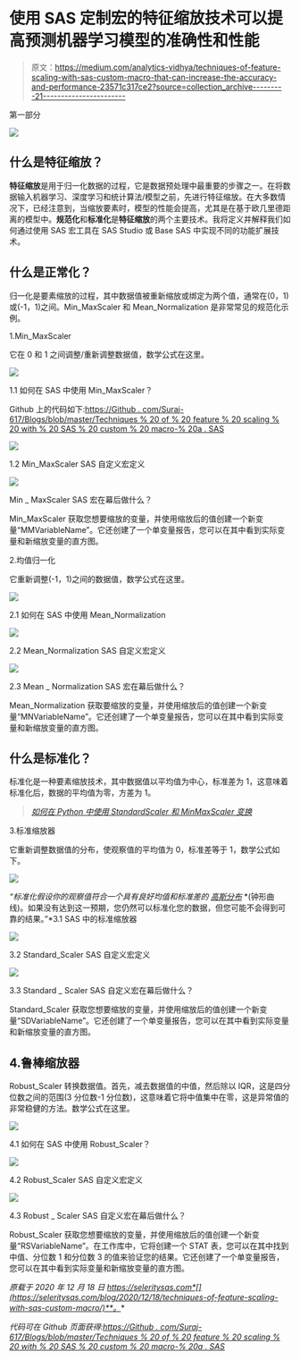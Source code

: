 # 使用 SAS 定制宏的特征缩放技术可以提高预测机器学习模型的准确性和性能

> 原文：<https://medium.com/analytics-vidhya/techniques-of-feature-scaling-with-sas-custom-macro-that-can-increase-the-accuracy-and-performance-23571c317ce2?source=collection_archive---------21----------------------->

第一部分

![](img/48df6468f3b6f61a896f0c2a353a74e2.png)

## 什么是特征缩放？

**特征缩放**是用于归一化数据的过程，它是数据预处理中最重要的步骤之一。在将数据输入机器学习、深度学习和统计算法/模型之前，先进行特征缩放。在大多数情况下，已经注意到，当缩放要素时，模型的性能会提高，尤其是在基于欧几里德距离的模型中。**规范化**和**标准化**是**特征缩放**的两个主要技术。我将定义并解释我们如何通过使用 SAS 宏工具在 SAS Studio 或 Base SAS 中实现不同的功能扩展技术。

## 什么是正常化？

归一化是要素缩放的过程，其中数据值被重新缩放或绑定为两个值，通常在(0，1)或(-1，1)之间。Min_MaxScaler 和 Mean_Normalization 是非常常见的规范化示例。

1.Min_MaxScaler

它在 0 和 1 之间调整/重新调整数据值，数学公式在这里。

![](img/5703daffc5bed629632770f7b480778c.png)

1.1 如何在 SAS 中使用 Min_MaxScaler？

Github 上的代码如下:[https://Github . com/Suraj-617/Blogs/blob/master/Techniques % 20 of % 20 feature % 20 scaling % 20 with % 20 SAS % 20 custom % 20 macro-% 20a . SAS](https://github.com/Suraj-617/Blogs/blob/master/Techniques%20of%20Feature%20Scaling%20with%20SAS%20Custom%20Macro-%20A.sas)

![](img/24133ddac58fa2a49966d33c32616744.png)

1.2 Min_MaxScaler SAS 自定义宏定义

![](img/82541dfe8cbc6cfb3d979a1d6bb88ced.png)

Min _ MaxScaler SAS 宏在幕后做什么？

Min_MaxScaler 获取您想要缩放的变量，并使用缩放后的值创建一个新变量“MMVariableName”。它还创建了一个单变量报告，您可以在其中看到实际变量和新缩放变量的直方图。

2.均值归一化

它重新调整(-1，1)之间的数据值，数学公式在这里。

![](img/a6337c76f075ad1826c7b8964e17f4c5.png)

2.1 如何在 SAS 中使用 Mean_Normalization

![](img/21ddc24855341b144de97e2780110cd0.png)

2.2 Mean_Normalization SAS 自定义宏定义

![](img/f9dca3af59ce9d64e48dd4b3caee2ffb.png)

2.3 Mean _ Normalization SAS 宏在幕后做什么？

Mean_Normalization 获取要缩放的变量，并使用缩放后的值创建一个新变量“MNVariableName”。它还创建了一个单变量报告，您可以在其中看到实际变量和新缩放变量的直方图。

## 什么是标准化？

标准化是一种要素缩放技术，其中数据值以平均值为中心，标准差为 1，这意味着标准化后，数据的平均值为零，方差为 1。

> [*如何在 Python 中使用 StandardScaler 和 MinMaxScaler 变换*](https://machinelearningmastery.com/standardscaler-and-minmaxscaler-transforms-in-python/)

3.标准缩放器

它重新调整数据值的分布，使观察值的平均值为 0，标准差等于 1，数学公式如下。

![](img/b2617a1f0175cb6dd35610bd65b0d8de.png)

*“标准化假设你的观察值符合一个具有良好均值和标准差的* [*高斯分布*](https://machinelearningmastery.com/continuous-probability-distributions-for-machine-learning/) *(钟形曲线)。如果没有达到这一预期，您仍然可以标准化您的数据，但您可能不会得到可靠的结果。”*3.1 SAS 中的标准缩放器

![](img/37e83e8ee5ff18b188cc68ef45b2aba5.png)

3.2 Standard_Scaler SAS 自定义宏定义

![](img/d102a88f2f9ce9896b526d9b1755d581.png)

3.3 Standard _ Scaler SAS 自定义宏在幕后做什么？

Standard_Scaler 获取您想要缩放的变量，并使用缩放后的值创建一个新变量“SDVariableName”。它还创建了一个单变量报告，您可以在其中看到实际变量和新缩放变量的直方图。

## 4.鲁棒缩放器

Robust_Scaler 转换数据值。首先，减去数据值的中值，然后除以 IQR，这是四分位数之间的范围(3 分位数-1 分位数)，这意味着它将中值集中在零，这是异常值的非常稳健的方法。数学公式在这里。

![](img/0224c30cebb27b736eb18adb9ba8dcc0.png)

4.1 如何在 SAS 中使用 Robust_Scaler？

![](img/8b5846aa10003a8ddb1baf84e4a39695.png)

4.2 Robust_Scaler SAS 自定义宏定义

![](img/9674b94cc4b1c81a3395f816cf4536a9.png)

4.3 Robust _ Scaler SAS 自定义宏在幕后做什么？

Robust_Scaler 获取您想要缩放的变量，并使用缩放后的值创建一个新变量“RSVariableName”。在工作库中，它将创建一个 STAT 表，您可以在其中找到中值、分位数 1 和分位数 3 的值来验证您的结果。它还创建了一个单变量报告，您可以在其中看到实际变量和新缩放变量的直方图。

*原载于 2020 年 12 月 18 日 https://seleritysas.com*[](https://seleritysas.com/blog/2020/12/18/techniques-of-feature-scaling-with-sas-custom-macro/)**。**

*代码可在 Github 页面获得:[https://Github . com/Suraj-617/Blogs/blob/master/Techniques % 20 of % 20 feature % 20 scaling % 20 with % 20 SAS % 20 custom % 20 macro-% 20a . SAS](https://github.com/Suraj-617/Blogs/blob/master/Techniques%20of%20Feature%20Scaling%20with%20SAS%20Custom%20Macro-%20A.sas)*